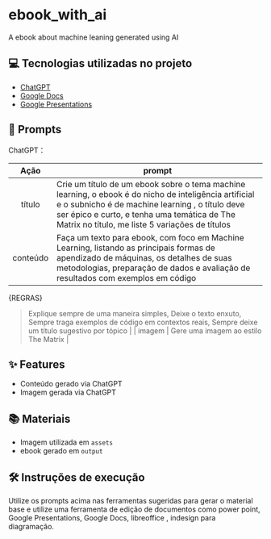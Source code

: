 # ebook_with_ai
A ebook about machine leaning generated using AI

## 💻 Tecnologias utilizadas no projeto

- [ChatGPT](https://chat.openai.com/) 
- [Google Docs](https://docs.google.com/document/u/0/)
- [Google Presentations](https://docs.google.com/presentation/u/0/)

## 🧠 Prompts


ChatGPT：

|   Ação   | prompt                                                                                                                                                                                                                                                                         |
| :------: | ------------------------------------------------------------------------------------------------------------------------------------------------------------------------------------------------------------------------------------------------------------------------------ |
|  título  | Crie um título de um ebook sobre o tema machine learning, o ebook é do nicho de inteligência artificial e o subnicho é de machine learning , o título deve ser épico e curto, e tenha uma temática de The Matrix no título, me liste 5 variações de títulos |
| conteúdo | Faça um texto para ebook, com foco em Machine Learning, listando as principais formas de apendizado de máquinas, os detalhes de suas metodologias, preparação de dados e avaliação de resultados  com exemplos em código

{REGRAS} 
> Explique sempre de uma maneira simples, 
> Deixe o texto enxuto, 
> Sempre traga exemplos de código em contextos reais, 
> Sempre deixe um título sugestivo por tópico |
| imagem | Gere uma imagem ao estilo The Matrix |

## ✨ Features

- Conteúdo gerado via ChatGPT
- Imagem gerada via ChatGPT

## 📚 Materiais

- Imagem utilizada em `assets`
- ebook gerado em `output`

## 🛠️ Instruções de execução

Utilize os prompts acima nas ferramentas sugeridas para gerar o material base e utilize uma ferramenta de edição de documentos como power point, Google Presentations, Google Docs, libreoffice , indesign para diagramação.
